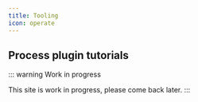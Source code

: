 ```yaml
---
title: Tooling
icon: operate
---
```


## Process plugin tutorials
::: warning Work in progress

This site is work in progress, please come back later.
:::

